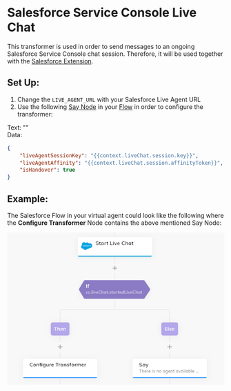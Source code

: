 # Salesforce Service Console Live Chat

This transformer is used in order to send messages to an ongoing Salesforce Service Console chat session. Therefore, it will be used together with the [Salesforce Extension](https://github.com/Cognigy/Extensions/tree/master/extensions/salesforce).

## Set Up:

1. Change the `LIVE_AGENT_URL` with your Salesforce Live Agent URL
2. Use the following [Say Node](https://docs.cognigy.com/docs/say-nodes) in your [Flow](https://docs.cognigy.com/docs/flows) in order to configure the transformer:

Text: "" \
Data:
```json
{
    "liveAgentSessionKey": "{{context.liveChat.session.key}}",
    "liveAgentAffinity": "{{context.liveChat.session.affinityToken}}",
    "isHandover": true
}
```

## Example:

The Salesforce Flow in your virtual agent could look like the following where the **Configure Transformer** Node contains the above mentioned Say Node:

![Example Flow](./assets/exampleFlow.PNG)